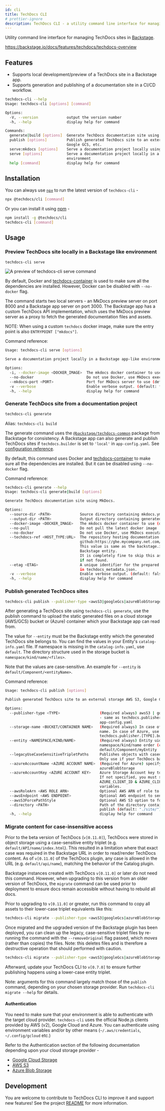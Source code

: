```yaml
---
id: cli
title: TechDocs CLI
# prettier-ignore
description: TechDocs CLI - a utility command line interface for managing TechDocs sites in Backstage.
---
```


Utility command line interface for managing TechDocs sites in
[Backstage](https://github.com/backstage/backstage).

https://backstage.io/docs/features/techdocs/techdocs-overview

## Features

- Supports local development/preview of a TechDocs site in a Backstage app.
- Supports generation and publishing of a documentation site in a CI/CD
  workflow.

```bash
techdocs-cli --help
Usage: techdocs-cli [options] [command]

Options:
  -V, --version             output the version number
  -h, --help                display help for command

Commands:
  generate|build [options]  Generate TechDocs documentation site using mkdocs.
  publish [options]         Publish generated TechDocs site to an external storage AWS S3,
                            Google GCS, etc.
  serve:mkdocs [options]    Serve a documentation project locally using mkdocs serve.
  serve [options]           Serve a documentation project locally in a Backstage app-like
                            environment
  help [command]            display help for command
```

## Installation

You can always use [`npx`](https://github.com/npm/npx) to run the latest version
of `techdocs-cli` -

```bash
npx @techdocs/cli [command]
```

Or you can install it using [npm](https://www.npmjs.com/package/@techdocs/cli) -

```bash
npm install -g @techdocs/cli
techdocs-cli [command]
```

## Usage

### Preview TechDocs site locally in a Backstage like environment

```bash
techdocs-cli serve
```

![A preview of techdocs-cli serve command](../../assets/features/techdocs/techdocs-cli-serve-preview.png)

By default, Docker and
[techdocs-container](https://github.com/backstage/techdocs-container) is used to
make sure all the dependencies are installed. However, Docker can be disabled
with `--no-docker` flag.

The command starts two local servers - an MkDocs preview server on port 8000 and
a Backstage app server on port 3000. The Backstage app has a custom TechDocs API
implementation, which uses the MkDocs preview server as a proxy to fetch the
generated documentation files and assets.

NOTE: When using a custom `techdocs` docker image, make sure the entry point is
also `ENTRYPOINT ["mkdocs"]`.

Command reference:

```bash
Usage: techdocs-cli serve [options]

Serve a documentation project locally in a Backstage app-like environment

Options:
  -i, --docker-image <DOCKER_IMAGE>  The mkdocs docker container to use (default: "spotify/techdocs")
  --no-docker                        Do not use Docker, use MkDocs executable in current user environment.
  --mkdocs-port <PORT>               Port for MkDocs server to use (default: "8000")
  -v --verbose                       Enable verbose output. (default: false)
  -h, --help                         display help for command
```

### Generate TechDocs site from a documentation project

```bash
techdocs-cli generate
```

Alias: `techdocs-cli build`

The generate command uses the
[`@backstage/techdocs-common`](https://github.com/backstage/backstage/tree/master/packages/techdocs-common)
package from Backstage for consistency. A Backstage app can also generate and
publish TechDocs sites if `techdocs.builder` is set to `'local'` in
`app-config.yaml`. See
[configuration reference](https://backstage.io/docs/features/techdocs/configuration).

By default, this command uses Docker and
[techdocs-container](https://github.com/backstage/techdocs-container) to make
sure all the dependencies are installed. But it can be disabled using
`--no-docker` flag.

Command reference:

```bash
techdocs-cli generate --help
Usage: techdocs-cli generate|build [options]

Generate TechDocs documentation site using MkDocs.

Options:
  --source-dir <PATH>             Source directory containing mkdocs.yml and docs/ directory. (default: ".")
  --output-dir <PATH>             Output directory containing generated TechDocs site. (default: "./site/")
  --docker-image <DOCKER_IMAGE>   The mkdocs docker container to use (default: "spotify/techdocs:v0.3.6")
  --no-pull                       Do not pull the latest docker image
  --no-docker                     Do not use Docker, use MkDocs executable and plugins in current user environment.
  --techdocs-ref <HOST_TYPE:URL>  The repository hosting documentation source files e.g.
                                  github:https://ghe.mycompany.net.com/org/repo.
                                  This value is same as the backstage.io/techdocs-ref annotation of the corresponding
                                  Backstage entity.
                                  It is completely fine to skip this as it is only being used to set repo_url in mkdocs.yml
                                  if not found.
  --etag <ETAG>                   A unique identifier for the prepared tree e.g. commit SHA. If provided it will be stored
                                  in techdocs_metadata.json.
  -v --verbose                    Enable verbose output. (default: false)
  -h, --help                      display help for command
```

### Publish generated TechDocs sites

```bash
techdocs-cli publish --publisher-type <awsS3|googleGcs|azureBlobStorage> --storage-name <bucket/container name> --entity <namespace/kind/name>
```

After generating a TechDocs site using `techdocs-cli generate`, use the publish
command to upload the static generated files on a cloud storage (AWS/GCS) bucket
or (Azure) container which your Backstage app can read from.

The value for `--entity` must be the Backstage entity which the generated
TechDocs site belongs to. You can find the values in your Entity's
`catalog-info.yaml` file. If namespace is missing in the `catalog-info.yaml`,
use `default`. The directory structure used in the storage bucket is
`namespace/kind/name/<files>`.

Note that the values are case-sensitive. An example for `--entity` is
`default/Component/<entityName>`.

Command reference:

```bash
Usage: techdocs-cli publish [options]

Publish generated TechDocs site to an external storage AWS S3, Google GCS, etc.

Options:
  --publisher-type <TYPE>                  (Required always) awsS3 | googleGcs | azureBlobStorage
                                           - same as techdocs.publisher.type in Backstage
                                           app-config.yaml
  --storage-name <BUCKET/CONTAINER NAME>   (Required always) In case of AWS/GCS, use the bucket
                                           name. In case of Azure, use container name. Same as
                                           techdocs.publisher.[TYPE].bucketName
  --entity <NAMESPACE/KIND/NAME>           (Required always) Entity uid separated by / in
                                           namespace/kind/name order (case-sensitive). Example:
                                           default/Component/myEntity
  --legacyUseCaseSensitiveTripletPaths     Publishes objects with cased entity triplet prefix when set (e.g. namespace/Kind/name).
                                           Only use if your TechDocs backend is configured the same way
  --azureAccountName <AZURE ACCOUNT NAME>  (Required for Azure) specify when --publisher-type
                                           azureBlobStorage
  --azureAccountKey <AZURE ACCOUNT KEY>    Azure Storage Account key to use for authentication.
                                           If not specified, you must set AZURE_TENANT_ID,
                                           AZURE_CLIENT_ID & AZURE_CLIENT_SECRET as environment
                                           variables.
  --awsRoleArn <AWS ROLE ARN>              Optional AWS ARN of role to be assumed.
  --awsEndpoint <AWS ENDPOINT>             Optional AWS endpoint to send requests to.
  --awsS3ForcePathStyle                    Optional AWS S3 option to force path style.
  --directory <PATH>                       Path of the directory containing generated files to
                                           publish (default: "./site/")
  -h, --help                               display help for command
```

### Migrate content for case-insensitive access

Prior to the beta version of TechDocs (`v[0.11.0]`), TechDocs were stored in
object storage using a case-sensitive entity triplet (e.g.
`default/API/name/index.html`). This resulted in a limitation where that exact
case was required in the Backstage URL in order to read/render TechDocs content.
As of `v[0.11.0]` of the TechDocs plugin, any case is allowed in the URL (e.g.
`default/api/name`), matching the behavior of the Catalog plugin.

Backstage instances created with TechDocs `v[0.11.0]` or later do not need this
command. However, when upgrading to this version from an older version of
TechDocs, the `migrate` command can be used prior to deployment to ensure docs
remain accessible without having to rebuild all docs.

Prior to upgrading to `v[0.11.0]` or greater, run this command to copy all
assets to their lower-case triplet equivalents like this:

```bash
techdocs-cli migrate --publisher-type <awsS3|googleGcs|azureBlobStorage> --storage-name <bucket/container name> --verbose
```

Once migrated and the upgraded version of the Backstage plugin has been
deployed, you can clean up the legacy, case-sensitive triplet files by
re-running the command with the `--removeOriginal` flag passed, which _moves_
(rather than copies) the files. Note: this deletes files and is therefore a
destructive operation that should performed with caution.

```bash
techdocs-cli migrate --publisher-type <awsS3|googleGcs|azureBlobStorage> --storage-name <bucket/container name> --removeOriginal --verbose
```

Afterward, update your TechDocs CLI to `v[0.7.0]` to ensure further publishing
happens using a lower-case entity triplet.

Note: arguments for this command largely match those of the `publish` command,
depending on your chosen storage provider. Run `techdocs-cli migrate --help` for
details.

#### Authentication

You need to make sure that your environment is able to authenticate with the
target cloud provider. `techdocs-cli` uses the official Node.js clients provided
by AWS (v2), Google Cloud and Azure. You can authenticate using environment
variables and/or by other means (`~/.aws/credentials`, `~/.config/gcloud` etc.)

Refer to the Authentication section of the following documentation depending
upon your cloud storage provider -

- [Google Cloud Storage](https://backstage.io/docs/features/techdocs/using-cloud-storage#configuring-google-gcs-bucket-with-techdocs)
- [AWS S3](https://backstage.io/docs/features/techdocs/using-cloud-storage#configuring-aws-s3-bucket-with-techdocs)
- [Azure Blob Storage](https://backstage.io/docs/features/techdocs/using-cloud-storage#configuring-azure-blob-storage-container-with-techdocs)

## Development

You are welcome to contribute to TechDocs CLI to improve it and support new
features! See the project
[README](https://github.com/backstage/backstage/blob/main/src/packages/techdocs-cli/README.md)
for more information.
